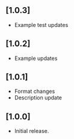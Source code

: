 ## [1.0.3]

* Example test updates

## [1.0.2]

* Example updates

## [1.0.1]

* Format changes
* Description update

## [1.0.0]

* Initial release.
